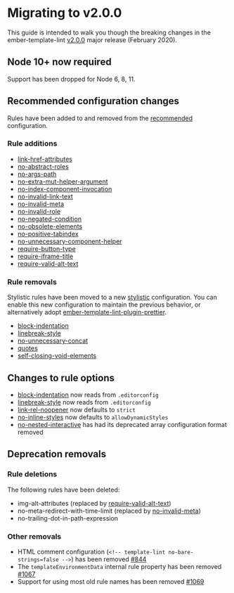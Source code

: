 # Migrating to v2.0.0

This guide is intended to walk you though the breaking changes in the ember-template-lint [v2.0.0](https://github.com/ember-template-lint/ember-template-lint/releases/tag/v2.0.0) major release (February 2020).

## Node 10+ now required

Support has been dropped for Node 6, 8, 11.

## Recommended configuration changes

Rules have been added to and removed from the [recommended](../../lib/config/recommended.js) configuration.

### Rule additions

* [link-href-attributes](../rule/link-href-attributes.md)
* [no-abstract-roles](../rule/no-abstract-roles.md)
* [no-args-path](../rule/no-args-path.md)
* [no-extra-mut-helper-argument](../rule/no-extra-mut-helper-argument.md)
* [no-index-component-invocation](../rule/no-index-component-invocation.md)
* [no-invalid-link-text](../rule/no-invalid-link-text.md)
* [no-invalid-meta](../rule/no-invalid-meta.md)
* [no-invalid-role](../rule/no-invalid-role.md)
* [no-negated-condition](../rule/no-negated-condition.md)
* [no-obsolete-elements](../rule/no-obsolete-elements.md)
* [no-positive-tabindex](../rule/no-positive-tabindex.md)
* [no-unnecessary-component-helper](../rule/no-unnecessary-component-helper.md)
* [require-button-type](../rule/require-button-type.md)
* [require-iframe-title](../rule/require-iframe-title.md)
* [require-valid-alt-text](../rule/require-valid-alt-text.md)

### Rule removals

Stylistic rules have been moved to a new [stylistic](../../lib/config/stylistic.js) configuration. You can enable this new configuration to maintain the previous behavior, or alternatively adopt [ember-template-lint-plugin-prettier](https://github.com/ember-template-lint/ember-template-lint-plugin-prettier).

* [block-indentation](../rule/block-indentation.md)
* [linebreak-style](../rule/linebreak-style.md)
* [no-unnecessary-concat](../rule/no-unnecessary-concat.md)
* [quotes](../rule/quotes.md)
* [self-closing-void-elements](../rule/self-closing-void-elements.md)

## Changes to rule options

* [block-indentation](../rule/block-indentation.md) now reads from `.editorconfig`
* [linebreak-style](../rule/linebreak-style.md) now reads from `.editorconfig`
* [link-rel-noopener](../rule/link-rel-noopener.md) now defaults to `strict`
* [no-inline-styles](../rule/no-inline-styles.md) now defaults to `allowDynamicStyles`
* [no-nested-interactive](../rule/no-nested-interactive.md) has had its deprecated array configuration format removed

## Deprecation removals

### Rule deletions

The following rules have been deleted:

* img-alt-attributes (replaced by [require-valid-alt-text](../rule/require-valid-alt-text.md))
* no-meta-redirect-with-time-limit (replaced by [no-invalid-meta](../rule/no-invalid-meta.md))
* no-trailing-dot-in-path-expression

### Other removals

* HTML comment configuration (`<!-- template-lint no-bare-strings=false -->`) has been removed [#844](https://github.com/ember-template-lint/ember-template-lint/pull/844)
* The `templateEnvironmentData` internal rule property has been removed [#1067](https://github.com/ember-template-lint/ember-template-lint/pull/1067)
* Support for using most old rule names has been removed [#1069](https://github.com/ember-template-lint/ember-template-lint/pull/1069)
